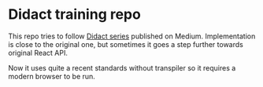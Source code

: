 Didact training repo
====================

This repo tries to follow [Didact series](https://engineering.hexacta.com/didact-learning-how-react-works-by-building-it-from-scratch-51007984e5c5) published on Medium. Implementation is close to the original one, but sometimes it goes a step further towards original React API.

Now it uses quite a recent standards without transpiler so it requires a modern browser to be run.
